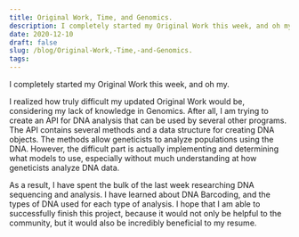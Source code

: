```yaml
---
title: Original Work, Time, and Genomics.
description: I completely started my Original Work this week, and oh my. I realized how truly difficult my upda...
date: 2020-12-10
draft: false
slug: /blog/Original-Work,-Time,-and-Genomics.
tags: 
---
```

I completely started my Original Work this week, and oh my. 

I realized how truly difficult my updated Original Work would be, considering my lack of knowledge in Genomics. After all, I am trying to create an API for DNA analysis that can be used by several other programs. The API contains several methods and a data structure for creating DNA objects. The methods allow geneticists to analyze populations using the DNA. However, the difficult part is actually implementing and determining what models to use, especially without much understanding at how geneticists analyze DNA data. 

As a result, I have spent the bulk of the last week researching DNA sequencing and analysis. I have learned about DNA Barcoding, and the types of DNA used for each type of analysis. I hope that I am able to successfully finish this project, because it would not only be helpful to the community, but it would also be incredibly beneficial to my resume.

